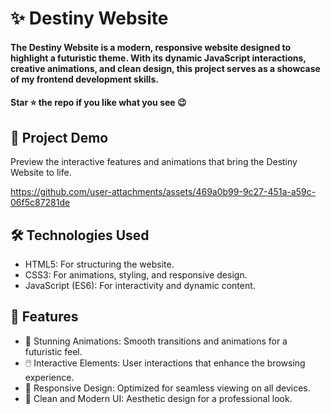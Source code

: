 <div><h1> ✨ Destiny Website </h1></div>
<h4>The Destiny Website is a modern, responsive website designed to highlight a futuristic theme. With its dynamic JavaScript interactions, creative animations, and clean design, this project serves as a showcase of my frontend development skills.</h4>
<h4>Star ⭐ the repo if you like what you see 😉 </h4>
 <div>
 <h2>📸 Project Demo</h2>
 <p>Preview the interactive features and animations that bring the Destiny Website to life.</p>


https://github.com/user-attachments/assets/469a0b99-9c27-451a-a59c-06f5c87281de


<h2>🛠️ Technologies Used</h2>
 <ul>
   <li>HTML5: For structuring the website.</li>
   <li>CSS3: For animations, styling, and responsive design.</li>
   <li>JavaScript (ES6): For interactivity and dynamic content.</li>
 </ul>  
 
 <h2>🎨 Features</h2>
 <ul>
   <li>🌌 Stunning Animations: Smooth transitions and animations for a futuristic feel.</li>
   <li>🖱️ Interactive Elements: User interactions that enhance the browsing experience.</li>
   <li>📱 Responsive Design: Optimized for seamless viewing on all devices.</li>
   <li>🌟 Clean and Modern UI: Aesthetic design for a professional look.</li>
 
 </ul> 
